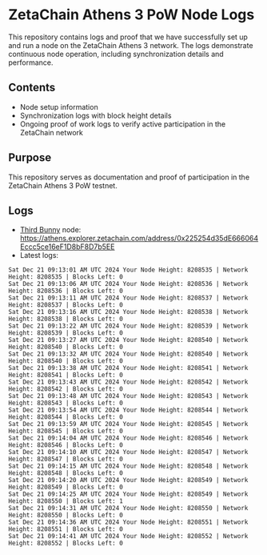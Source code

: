 # ZetaChain Athens 3 PoW Node Logs
This repository contains logs and proof that we have successfully set up and run a node on the ZetaChain Athens 3 network. The logs demonstrate continuous node operation, including synchronization details and performance.

## Contents
- Node setup information
- Synchronization logs with block height details
- Ongoing proof of work logs to verify active participation in the ZetaChain network

## Purpose
This repository serves as documentation and proof of participation in the ZetaChain Athens 3 PoW testnet.

## Logs

- [Third Bunny](https://thirdbunny.xyz/) node: https://athens.explorer.zetachain.com/address/0x225254d35dE666064Eccc5ce16eF1D8bF8D7b5EE
- Latest logs:
```
Sat Dec 21 09:13:01 AM UTC 2024 Your Node Height: 8208535 | Network Height: 8208535 | Blocks Left: 0
Sat Dec 21 09:13:06 AM UTC 2024 Your Node Height: 8208536 | Network Height: 8208536 | Blocks Left: 0
Sat Dec 21 09:13:11 AM UTC 2024 Your Node Height: 8208537 | Network Height: 8208537 | Blocks Left: 0
Sat Dec 21 09:13:16 AM UTC 2024 Your Node Height: 8208538 | Network Height: 8208538 | Blocks Left: 0
Sat Dec 21 09:13:22 AM UTC 2024 Your Node Height: 8208539 | Network Height: 8208539 | Blocks Left: 0
Sat Dec 21 09:13:27 AM UTC 2024 Your Node Height: 8208540 | Network Height: 8208540 | Blocks Left: 0
Sat Dec 21 09:13:32 AM UTC 2024 Your Node Height: 8208540 | Network Height: 8208540 | Blocks Left: 0
Sat Dec 21 09:13:38 AM UTC 2024 Your Node Height: 8208541 | Network Height: 8208541 | Blocks Left: 0
Sat Dec 21 09:13:43 AM UTC 2024 Your Node Height: 8208542 | Network Height: 8208542 | Blocks Left: 0
Sat Dec 21 09:13:48 AM UTC 2024 Your Node Height: 8208543 | Network Height: 8208543 | Blocks Left: 0
Sat Dec 21 09:13:54 AM UTC 2024 Your Node Height: 8208544 | Network Height: 8208544 | Blocks Left: 0
Sat Dec 21 09:13:59 AM UTC 2024 Your Node Height: 8208545 | Network Height: 8208545 | Blocks Left: 0
Sat Dec 21 09:14:04 AM UTC 2024 Your Node Height: 8208546 | Network Height: 8208546 | Blocks Left: 0
Sat Dec 21 09:14:10 AM UTC 2024 Your Node Height: 8208547 | Network Height: 8208547 | Blocks Left: 0
Sat Dec 21 09:14:15 AM UTC 2024 Your Node Height: 8208548 | Network Height: 8208548 | Blocks Left: 0
Sat Dec 21 09:14:20 AM UTC 2024 Your Node Height: 8208549 | Network Height: 8208549 | Blocks Left: 0
Sat Dec 21 09:14:25 AM UTC 2024 Your Node Height: 8208549 | Network Height: 8208550 | Blocks Left: 1
Sat Dec 21 09:14:31 AM UTC 2024 Your Node Height: 8208550 | Network Height: 8208550 | Blocks Left: 0
Sat Dec 21 09:14:36 AM UTC 2024 Your Node Height: 8208551 | Network Height: 8208551 | Blocks Left: 0
Sat Dec 21 09:14:41 AM UTC 2024 Your Node Height: 8208552 | Network Height: 8208552 | Blocks Left: 0
```
